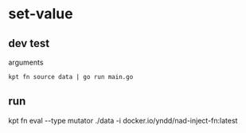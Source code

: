 # set-value
 
## dev test

arguments

```
kpt fn source data | go run main.go
```

## run

kpt fn eval --type mutator ./data  -i docker.io/yndd/nad-inject-fn:latest 

